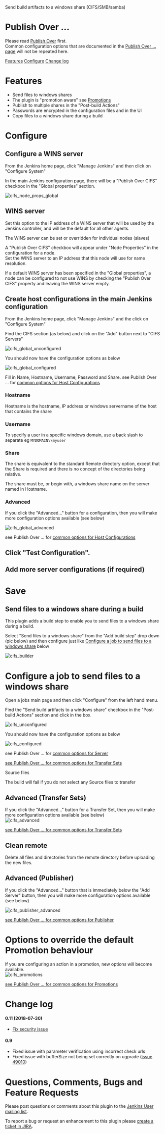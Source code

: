 Send build artifacts to a windows share (CIFS/SMB/samba)

# Publish Over ...

Please read [Publish Over](https://plugins.jenkins.io/publish-over/) first.  
Common configuration options that are documented in the [Publish Over ... page](https://plugins.jenkins.io/publish-over/) will not be repeated here.

[Features](https://plugins.jenkins.io/publish-over/#features)
[Configure](https://plugins.jenkins.io/publish-over/#configuration)
[Change log](https://plugins.jenkins.io/publish-over/#releases)

# Features

-   Send files to windows shares
-   The plugin is "promotion aware" see
    [Promotions](https://plugins.jenkins.io/publish-over/#promotions)
-   Publish to multiple shares in the "Post-build Actions"
-   Passwords are encrypted in the configuration files and in the UI
-   Copy files to a windows share during a build

# Configure

## Configure a WINS server

From the Jenkins home page, click "Manage Jenkins" and then click on "Configure System"

In the main Jenkins configuration page, there will be a "Publish Over CIFS" checkbox in the "Global properties" section.

![cifs_node_props_global](docs/images/cifs_node_props_global.png)

## WINS server

Set this option to the IP address of a WINS server that will be used by the Jenkins controller, and will be the default for all other agents.

The WINS server can be set or overridden for individual nodes (slaves)

A "Publish Over CIFS" checkbox will appear under "Node Properties" in the configuration for a node.  
Set the WINS server to an IP address that this node will use for name
resolution.

If a default WINS server has been specified in the "Global properties", a node can be configured to not use WINS by checking the "Publish Over CIFS" property and leaving the WINS server empty.

## Create host configurations in the main Jenkins configuration

From the Jenkins home page, click "Manage Jenkins" and the click on "Configure System"

Find the CIFS section (as below) and click on the "Add" button next to "CIFS Servers"

![cifs_global_unconfigured](docs/images/cifs_global_unconfigured.png)

You should now have the configuration options as below

![cifs_global_configured](docs/images/cifs_global_configured.png)

Fill in Name, Hostname, Username, Password and Share. see Publish Over ... for [common options for Host
Configurations](https://plugins.jenkins.io/publish-over/#host)

### Hostname

Hostname is the hostname, IP address or windows servername of the host that contains the share

### Username

To specify a user in a specific windows domain, use a back slash to separate eg `MYDOMAIN\\myuser`

### Share

The share is equivalent to the standard Remote directory option, except that the Share is required and there is no concept of the directories being relative.

The share must be, or begin with, a windows share name on the server named in Hostname.

### Advanced

If you click the "Advanced..." button for a configuration, then you will make more configuration options available (see below)

![cifs_global_advanced](docs/images/cifs_global_advanced.png)

see Publish Over ... for [common options for Host Configurations](https://plugins.jenkins.io/publish-over/#host)

## Click "Test Configuration".

## Add more server configurations (if required)

# Save

## Send files to a windows share during a build

This plugin adds a build step to enable you to send files to a windows share during a build.

Select "Send files to a windows share" from the "Add build step" drop down (pic below) and then configure just like [Configure a job to send files to a windows share](https://plugins.jenkins.io/publish-over/#configjob)
below

![cifs_builder](docs/images/cifs_builder.png)

# Configure a job to send files to a windows share

Open a jobs main page and then click "Configure" from the left hand menu.

Find the "Send build artifacts to a windows share" checkbox in the "Post-build Actions" section and click in the box.

![cifs_unconfigured](docs/images/cifs_unconfigured.png)

You should now have the configuration options as below

![cifs_configured](docs/images/cifs_configured.png)

see Publish Over ... for [common options for Server](https://plugins.jenkins.io/publish-over/#server)

[see Publish Over ... for common options for Transfer Sets](https://plugins.jenkins.io/publish-over/#transfer-set)

Source files

The build will fail if you do not select any Source files to transfer

## Advanced (Transfer Sets)

If you click the "Advanced..." button for a Transfer Set, then you will make more configuration options available (see below)  
![cifs_advanced](docs/images/cifs_advanced.png)

[see Publish Over ... for common options for Transfer
Sets](https://plugins.jenkins.io/publish-over/#transfer-set)

## Clean remote

Delete all files and directories from the remote directory before uploading the new files.

## Advanced (Publisher)

If you click the "Advanced..." button that is immediately below the "Add Server" button, then you will make more configuration options available (see below)

![cifs_publisher_advanced](docs/images/cifs_publisher_advanced.png)

[see Publish Over ... for common options for
Publisher](https://plugins.jenkins.io/publish-over/#publisher)

# Options to override the default Promotion behaviour

If you are configuring an action in a promotion, new options will become available.  
![cifs_promotions](docs/images/cifs_promotions.png)

[see Publish Over ... for common options for Promotions](https://plugins.jenkins.io/publish-over/#promotions)

# Change log

#### 0.11 (2018-07-30)

-   [Fix security
    issue](https://jenkins.io/security/advisory/2018-07-30/#SECURITY-975)

#### 0.9

-   Fixed issue with parameter verification using incorrect check urls
-   Fixed issue with bufferSize not being set correctly on ugprade
    ([issue
    49010](https://issues.jenkins.io/browse/JENKINS-49010))  
      

# Questions, Comments, Bugs and Feature Requests

Please post questions or comments about this plugin to the [Jenkins User mailing list](http://www.jenkins.io/content/mailing-lists).

To report a bug or request an enhancement to this plugin please [create a ticket in JIRA](https://www.jenkins.io/participate/report-issue/redirect/#15850).